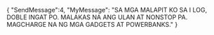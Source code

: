 {
"SendMessage":4,
"MyMessage":
"SA MGA MALAPIT KO SA I LOG, DOBLE INGAT PO. MALAKAS NA ANG ULAN AT NONSTOP PA. MAGCHARGE NA NG MGA GADGETS AT POWERBANKS."
}

